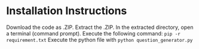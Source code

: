 # Installation Instructions

Download the code as .ZIP.
Extract the .ZIP.
In the extracted directory, open a terminal (command prompt).
Execute the following command:
```pip -r requirement.txt```
Execute the python file with
```python question_generator.py```
